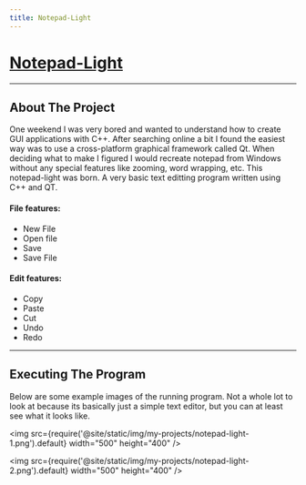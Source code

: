 ```yaml
---
title: Notepad-Light
---
```


# [Notepad-Light](https://github.com/Logon27/Notepad-Light)

---

## About The Project

One weekend I was very bored and wanted to understand how to create GUI applications with C++. After searching online a bit I found the easiest way was to use a cross-platform graphical framework called Qt. When deciding what to make I figured I would recreate notepad from Windows without any special features like zooming, word wrapping, etc. This notepad-light was born. A very basic text editting program written using C++ and QT.

#### File features:
* New File
* Open file
* Save
* Save File

#### Edit features:
* Copy
* Paste
* Cut
* Undo
* Redo

---

## Executing The Program

Below are some example images of the running program. Not a whole lot to look at because its basically just a simple text editor, but you can at least see what it looks like.

<img src={require('@site/static/img/my-projects/notepad-light-1.png').default} width="500" height="400" />

<img src={require('@site/static/img/my-projects/notepad-light-2.png').default} width="500" height="400" />